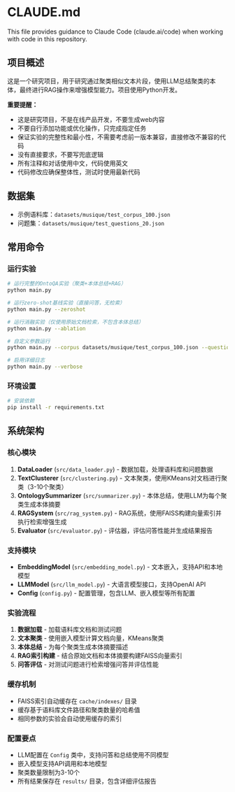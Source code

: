 # CLAUDE.md

This file provides guidance to Claude Code (claude.ai/code) when working with code in this repository.

## 项目概述
这是一个研究项目，用于研究通过聚类相似文本片段，使用LLM总结聚类的本体，最终进行RAG操作来增强模型能力。项目使用Python开发。

**重要提醒：**
- 这是研究项目，不是在线产品开发，不要生成web内容
- 不要自行添加功能或优化操作，只完成指定任务
- 保证实验的完整性和最小性，不需要考虑前一版本兼容，直接修改不兼容的代码
- 没有直接要求，不要写兜底逻辑
- 所有注释和对话使用中文，代码使用英文
- 代码修改应确保整体性，测试时使用最新代码

## 数据集
- 示例语料库：`datasets/musique/test_corpus_100.json`
- 问题集：`datasets/musique/test_questions_20.json`

## 常用命令

### 运行实验
```bash
# 运行完整的OntoQA实验（聚类+本体总结+RAG）
python main.py

# 运行zero-shot基线实验（直接问答，无检索）
python main.py --zeroshot

# 运行消融实验（仅使用原始文档检索，不包含本体总结）
python main.py --ablation

# 自定义参数运行
python main.py --corpus datasets/musique/test_corpus_100.json --questions datasets/musique/test_questions_20.json --clusters 5 --output results

# 启用详细日志
python main.py --verbose
```

### 环境设置
```bash
# 安装依赖
pip install -r requirements.txt
```

## 系统架构

### 核心模块
1. **DataLoader** (`src/data_loader.py`) - 数据加载，处理语料库和问题数据
2. **TextClusterer** (`src/clustering.py`) - 文本聚类，使用KMeans对文档进行聚类（3-10个聚类）
3. **OntologySummarizer** (`src/summarizer.py`) - 本体总结，使用LLM为每个聚类生成本体摘要
4. **RAGSystem** (`src/rag_system.py`) - RAG系统，使用FAISS构建向量索引并执行检索增强生成
5. **Evaluator** (`src/evaluator.py`) - 评估器，评估问答性能并生成结果报告

### 支持模块
- **EmbeddingModel** (`src/embedding_model.py`) - 文本嵌入，支持API和本地模型
- **LLMModel** (`src/llm_model.py`) - 大语言模型接口，支持OpenAI API
- **Config** (`config.py`) - 配置管理，包含LLM、嵌入模型等所有配置

### 实验流程
1. **数据加载** - 加载语料库文档和测试问题
2. **文本聚类** - 使用嵌入模型计算文档向量，KMeans聚类
3. **本体总结** - 为每个聚类生成本体摘要描述
4. **RAG索引构建** - 结合原始文档和本体摘要构建FAISS向量索引
5. **问答评估** - 对测试问题进行检索增强问答并评估性能

### 缓存机制
- FAISS索引自动缓存在 `cache/indexes/` 目录
- 缓存基于语料库文件路径和聚类数量的哈希值
- 相同参数的实验会自动使用缓存的索引

### 配置要点
- LLM配置在 `Config` 类中，支持问答和总结使用不同模型
- 嵌入模型支持API调用和本地模型
- 聚类数量限制为3-10个
- 所有结果保存在 `results/` 目录，包含详细评估报告
